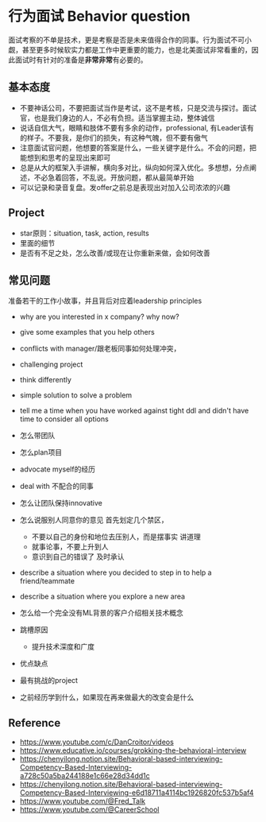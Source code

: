# 行为面试 Behavior question

面试考察的不单是技术，更是考察是否是未来值得合作的同事。行为面试不可小觑，甚至更多时候软实力都是工作中更重要的能力，也是北美面试非常看重的，因此面试时有针对的准备是**非常非常**有必要的。

## 基本态度
- 不要神话公司，不要把面试当作是考试，这不是考核，只是交流与探讨。面试官，也是我们身边的人，不必有负担。适当掌握主动，整体诚信
- 说话自信大气，眼睛和肢体不要有多余的动作，professional, 有Leader该有的样子。不要我，是你们的损失，有这种气魄，但不要有傲气
- 注意面试官问题，他想要的答案是什么，一些关键字是什么。不会的问题，把能想到和思考的呈现出来即可
- 总是从大的框架入手讲解，横向多对比，纵向如何深入优化。多想想，分点阐述，不必急着回答，不乱说。开放问题，都从最简单开始
- 可以记录和录音复盘。发offer之前总是表现出对加入公司浓浓的兴趣


## Project
- star原则：situation, task, action, results
- 里面的细节
- 是否有不足之处，怎么改善/或现在让你重新来做，会如何改善


## 常见问题
准备若干的工作小故事，并且背后对应着leadership principles

- why are you interested in x company? why now?
- give some examples that you help others
- conflicts with manager/跟老板同事如何处理冲突，
- challenging project
- think differently
- simple solution to solve a problem
- tell me a time when you have worked against tight ddl and didn't have time to consider all options

- 怎么带团队
- 怎么plan项目
- advocate myself的经历
- deal with 不配合的同事
- 怎么让团队保持innovative
- 怎么说服别人同意你的意见
    首先划定几个禁区，
    - 不要以自己的身份和地位去压别人，而是摆事实 讲道理
    - 就事论事，不要上升到人
    - 意识到自己的错误了 及时承认
- describe a situation where you decided to step in to help a friend/teammate
- describe a situation where you explore a new area
- 怎么给一个完全没有ML背景的客户介绍相关技术概念

- 跳槽原因
  - 提升技术深度和广度 
- 优点缺点
- 最有挑战的project
- 之前经历学到什么，如果现在再来做最大的改变会是什么


## Reference
- https://www.youtube.com/c/DanCroitor/videos
- https://www.educative.io/courses/grokking-the-behavioral-interview
- https://chenyilong.notion.site/Behavioral-based-interviewing-Competency-Based-Interviewing-a728c50a5ba244188e1c66e28d34dd1c
- https://chenyilong.notion.site/Behavioral-based-interviewing-Competency-Based-Interviewing-e6d18711a4114bc1926820fc537b5af4
- https://www.youtube.com/@Fred_Talk
- https://www.youtube.com/@CareerSchool
